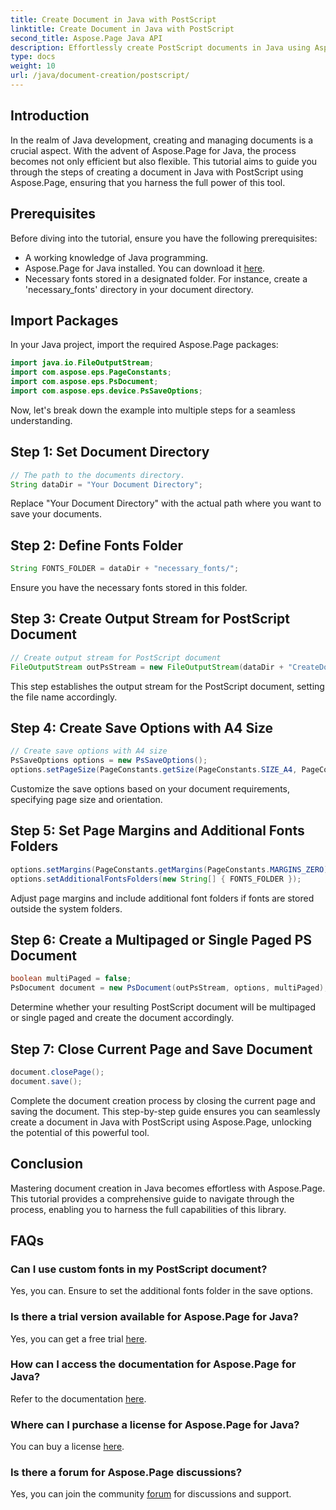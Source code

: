 ```yaml
---
title: Create Document in Java with PostScript
linktitle: Create Document in Java with PostScript
second_title: Aspose.Page Java API
description: Effortlessly create PostScript documents in Java using Aspose.Page. Customize page size, margins, and fonts. Try the free trial now!
type: docs
weight: 10
url: /java/document-creation/postscript/
---
```

## Introduction
In the realm of Java development, creating and managing documents is a crucial aspect. With the advent of Aspose.Page for Java, the process becomes not only efficient but also flexible. This tutorial aims to guide you through the steps of creating a document in Java with PostScript using Aspose.Page, ensuring that you harness the full power of this tool.
## Prerequisites
Before diving into the tutorial, ensure you have the following prerequisites:
- A working knowledge of Java programming.
- Aspose.Page for Java installed. You can download it [here](https://releases.aspose.com/page/java/).
- Necessary fonts stored in a designated folder. For instance, create a 'necessary_fonts' directory in your document directory.
## Import Packages
In your Java project, import the required Aspose.Page packages:
```java
import java.io.FileOutputStream;
import com.aspose.eps.PageConstants;
import com.aspose.eps.PsDocument;
import com.aspose.eps.device.PsSaveOptions;

```
Now, let's break down the example into multiple steps for a seamless understanding.
## Step 1: Set Document Directory
```java
// The path to the documents directory.
String dataDir = "Your Document Directory";
```
Replace "Your Document Directory" with the actual path where you want to save your documents.
## Step 2: Define Fonts Folder
```java
String FONTS_FOLDER = dataDir + "necessary_fonts/";
```
Ensure you have the necessary fonts stored in this folder.
## Step 3: Create Output Stream for PostScript Document
```java
// Create output stream for PostScript document
FileOutputStream outPsStream = new FileOutputStream(dataDir + "CreateDocument_outPS.ps");
```
This step establishes the output stream for the PostScript document, setting the file name accordingly.
## Step 4: Create Save Options with A4 Size
```java
// Create save options with A4 size
PsSaveOptions options = new PsSaveOptions();
options.setPageSize(PageConstants.getSize(PageConstants.SIZE_A4, PageConstants.ORIENTATION_PORTRAIT));
```
Customize the save options based on your document requirements, specifying page size and orientation.
## Step 5: Set Page Margins and Additional Fonts Folders
```java
options.setMargins(PageConstants.getMargins(PageConstants.MARGINS_ZERO));
options.setAdditionalFontsFolders(new String[] { FONTS_FOLDER });
```
Adjust page margins and include additional font folders if fonts are stored outside the system folders.
## Step 6: Create a Multipaged or Single Paged PS Document
```java
boolean multiPaged = false;
PsDocument document = new PsDocument(outPsStream, options, multiPaged);
```
Determine whether your resulting PostScript document will be multipaged or single paged and create the document accordingly.
## Step 7: Close Current Page and Save Document
```java
document.closePage();
document.save();
```
Complete the document creation process by closing the current page and saving the document.
This step-by-step guide ensures you can seamlessly create a document in Java with PostScript using Aspose.Page, unlocking the potential of this powerful tool.
## Conclusion
Mastering document creation in Java becomes effortless with Aspose.Page. This tutorial provides a comprehensive guide to navigate through the process, enabling you to harness the full capabilities of this library.
## FAQs
### Can I use custom fonts in my PostScript document?
Yes, you can. Ensure to set the additional fonts folder in the save options.
### Is there a trial version available for Aspose.Page for Java?
Yes, you can get a free trial [here](https://releases.aspose.com/).
### How can I access the documentation for Aspose.Page for Java?
Refer to the documentation [here](https://reference.aspose.com/page/java/).
### Where can I purchase a license for Aspose.Page for Java?
You can buy a license [here](https://purchase.aspose.com/buy).
### Is there a forum for Aspose.Page discussions?
Yes, you can join the community [forum](https://forum.aspose.com/c/page/39) for discussions and support.
